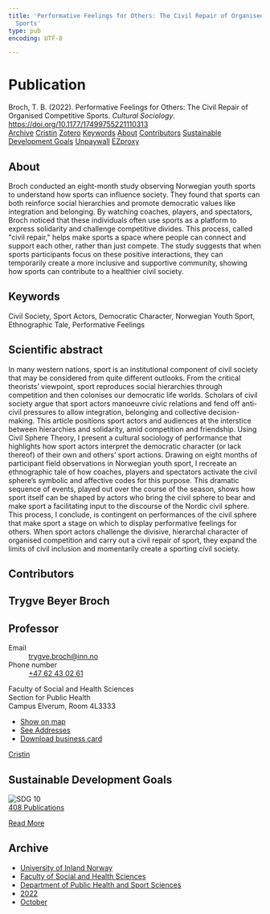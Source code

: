 ```yaml
---
title: 'Performative Feelings for Others: The Civil Repair of Organised Competitive
  Sports'
type: pub
encoding: UTF-8

---
```

<h1>Publication</h1>
<article id="csl-bib-container-VPXAK7M7" class="csl-bib-container">
  <div class="csl-bib-body"> <div class="csl-entry">Broch, T. B. (2022). Performative Feelings for Others: The Civil Repair of Organised Competitive Sports. <i>Cultural Sociology</i>. <a href="https://doi.org/10.1177/17499755221110313">https://doi.org/10.1177/17499755221110313</a></div> </div>
  <div class="csl-bib-buttons">
    <a href="#taxonomy-article-VPXAK7M7" alt="archive" class="csl-bib-button">Archive</a>
    <a href="https://app.cristin.no/results/show.jsf?id=2062260" alt="Cristin" class="csl-bib-button">Cristin</a>
    <a href="http://zotero.org/groups/5881554/items/VPXAK7M7" alt="Zotero" class="csl-bib-button">Zotero</a>
    <a href="#keywords-article-VPXAK7M7" alt="keywords" class="csl-bib-button">Keywords</a>
    <a href="#about-article-VPXAK7M7" alt="about_pub" class="csl-bib-button">About</a>
    <a href="#contributors-article-VPXAK7M7" alt="contributors" class="csl-bib-button">Contributors</a>
    <a href="#sdg-article-VPXAK7M7" alt="sdg" class="csl-bib-button">Sustainable Development Goals</a>
    <a href="https://doi.org/10.1177/17499755221110313" alt="Unpaywall" class="csl-bib-button">Unpaywall</a>
    <a href="https://doi.org/10.1177/17499755221110313" alt="EZproxy" class="csl-bib-button">EZproxy</a>
  </div>
  <div id="csl-bib-meta-container-VPXAK7M7"></div>
</article>
<div id="csl-bib-meta-VPXAK7M7" class="csl-bib-meta">
  <article id="about-article-VPXAK7M7" class="about_pub-article">
    <h1>About</h1>
    Broch conducted an eight-month study observing Norwegian youth sports to understand how sports can influence society. They found that sports can both reinforce social hierarchies and promote democratic values like integration and belonging. By watching coaches, players, and spectators, Broch noticed that these individuals often use sports as a platform to express solidarity and challenge competitive divides. This process, called "civil repair," helps make sports a space where people can connect and support each other, rather than just compete. The study suggests that when sports participants focus on these positive interactions, they can temporarily create a more inclusive and supportive community, showing how sports can contribute to a healthier civil society.
  </article>
  <article id="keywords-article-VPXAK7M7" class="keywords-article">
    <h1>Keywords</h1>
    Civil Society, Sport Actors, Democratic Character, Norwegian Youth Sport, Ethnographic Tale, Performative Feelings
  </article>
  <article id="abstract-article-VPXAK7M7" class="abstract-article">
    <h1>Scientific abstract</h1>
    In many western nations, sport is an institutional component of civil society that may be considered from quite different outlooks. From the critical theorists’ viewpoint, sport reproduces social hierarchies through competition and then colonises our democratic life worlds. Scholars of civil society argue that sport actors manoeuvre civic relations and fend off anti-civil pressures to allow integration, belonging and collective decision-making. This article positions sport actors and audiences at the interstice between hierarchies and solidarity, amid competition and friendship. Using Civil Sphere Theory, I present a cultural sociology of performance that highlights how sport actors interpret the democratic character (or lack thereof) of their own and others’ sport 
actions. Drawing on eight months of participant field observations in Norwegian youth sport, I recreate an ethnographic tale of how coaches, players and spectators activate the civil sphere’s symbolic and affective codes for this purpose. This dramatic sequence of events, played out over the course of the season, shows how sport itself can be shaped by actors who bring the civil sphere to bear and make sport a facilitating input to the discourse of the Nordic civil sphere. This process, I conclude, is contingent on performances of the civil sphere that make sport a stage 
on which to display performative feelings for others. When sport actors challenge the divisive, hierarchal character of organised competition and carry out a civil repair of sport, they expand the limits of civil inclusion and momentarily create a sporting civil society.
  </article>
  <article id="contributors-article-VPXAK7M7" class="contributors-article">
    <h1>Contributors</h1>
    <div class="personas"> <div class="vrtx-hinn-person-card"> <div class="photo"> <i class="lar la-user-circle missing-person"></i> </div> <div class="info"> <hgroup><h1>Trygve Beyer Broch</h1> <h2>Professor</h2> </hgroup><dl> <dt>Email</dt> <dd> <a href="mailto:trygve.broch@inn.no">trygve.broch@inn.no</a> </dd> <dt>Phone number</dt> <dd><a href="tel:+4762430261"> +47 62 43 02 61 </a></dd> </dl> <p> Faculty of Social and Health Sciences<br> Section for Public Health<br> Campus Elverum, Room 4L3333 </p> <ul class="vrtx-hinn-links"> <li><a href="https://www.google.com/maps?q=60.88177,11.53669">Show on map</a></li> <li><a href="https://www.inn.no/english/find-an-employee/trygve-broch.html#vrtx-hinn-addresses">See Addresses</a></li> <li><a href="https://www.inn.no/english/find-an-employee/trygve-broch.html?vrtx=vcf">Download business card</a></li> </ul> </div> </div> <a href="https://app.cristin.no/persons/show.jsf?id=328623" alt="Cristin URL" class="personas-cristin">Cristin</a> </div>
  </article>
  <article id="sdg-article-VPXAK7M7" class="sdg-article">
    <h1>Sustainable Development Goals</h1>
    <div class="sdg-container"><div id="sdg10" class="sdg">
        <img src="{{< params subfolder >}}images/sdg/sdg10_en.png" class="image" alt="SDG 10">
        <div class="sdg-overlay">
          <a href="{{< params subfolder >}}en/archive/?sdg=10#archive" class="sdg-publication-count"><span>408</span> Publications</a>
          <p><a href="https://sdgs.un.org/goals/goal10" class="sdg-read-more">Read More</a></p>
        </div>
      </div></div>
  </article>
  <article id="taxonomy-article-VPXAK7M7" class="taxonomy-article">
    <h1>Archive</h1>
    <ul>
      <li><a href="{{< params subfolder >}}en/archive/?key=3DCRN523">University of Inland Norway</a></li>
      <li><a href="{{< params subfolder >}}en/archive/?key=IDKFS3MX">Faculty of Social and Health Sciences</a></li>
      <li><a href="{{< params subfolder >}}en/archive/?key=FJXE3Z8X">Department of Public Health and Sport Sciences</a></li>
      <li><a href="{{< params subfolder >}}en/archive/?key=P2L6JC54">2022</a></li>
      <li><a href="{{< params subfolder >}}en/archive/?key=X742Q3P9">October</a></li>
    </ul>
  </article>
</div>
